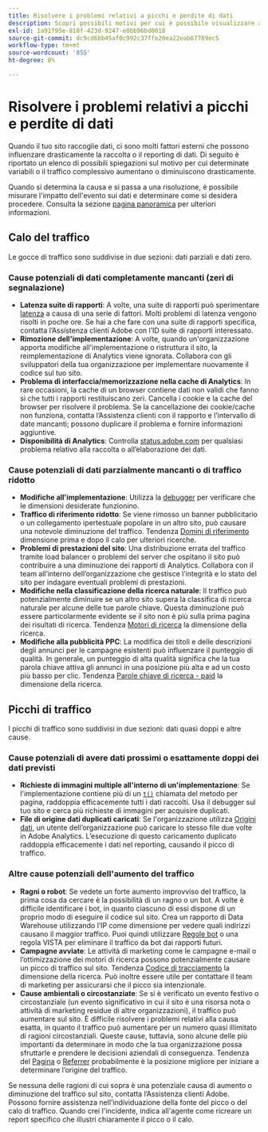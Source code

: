 ```yaml
---
title: Risolvere i problemi relativi a picchi e perdite di dati
description: Scopri possibili motivi per cui è possibile visualizzare aumenti o diminuzioni drastici dei rapporti con tendenze.
exl-id: 1a91f95e-818f-423d-9247-e0bb96bd0018
source-git-commit: dc9cd6bb45af0c992c37ffe20ea22eab67789ec5
workflow-type: tm+mt
source-wordcount: '855'
ht-degree: 0%

---
```


# Risolvere i problemi relativi a picchi e perdite di dati

Quando il tuo sito raccoglie dati, ci sono molti fattori esterni che possono influenzare drasticamente la raccolta o il reporting di dati. Di seguito è riportato un elenco di possibili spiegazioni sul motivo per cui determinate variabili o il traffico complessivo aumentano o diminuiscono drasticamente.

Quando si determina la causa e si passa a una risoluzione, è possibile misurare l&#39;impatto dell&#39;evento sui dati e determinare come si desidera procedere. Consulta la sezione [pagina panoramica](overview.md) per ulteriori informazioni.

## Calo del traffico

Le gocce di traffico sono suddivise in due sezioni: dati parziali e dati zero.

### Cause potenziali di dati completamente mancanti (zeri di segnalazione)

* **Latenza suite di rapporti**: A volte, una suite di rapporti può sperimentare [latenza](../latency.md) a causa di una serie di fattori. Molti problemi di latenza vengono risolti in poche ore. Se hai a che fare con una suite di rapporti specifica, contatta l’Assistenza clienti Adobe con l’ID suite di rapporti interessato.
* **Rimozione dell&#39;implementazione**: A volte, quando un&#39;organizzazione apporta modifiche all&#39;implementazione o ristruttura il sito, la reimplementazione di Analytics viene ignorata. Collabora con gli sviluppatori della tua organizzazione per implementare nuovamente il codice sul tuo sito.
* **Problema di interfaccia/memorizzazione nella cache di Analytics**: In rare occasioni, la cache di un browser contiene dati non validi che fanno sì che tutti i rapporti restituiscano zeri. Cancella i cookie e la cache del browser per risolvere il problema. Se la cancellazione dei cookie/cache non funziona, contatta l’Assistenza clienti con il rapporto e l’intervallo di date mancanti; possono duplicare il problema e fornire informazioni aggiuntive.
* **Disponibilità di Analytics**: Controlla [status.adobe.com](https://status.adobe.com/products/1173/) per qualsiasi problema relativo alla raccolta o all’elaborazione dei dati.

### Cause potenziali di dati parzialmente mancanti o di traffico ridotto

* **Modifiche all&#39;implementazione**: Utilizza la [debugger](/help/implement/validate/debugger.md) per verificare che le dimensioni desiderate funzionino.
* **Traffico di riferimento ridotto**: Se viene rimosso un banner pubblicitario o un collegamento ipertestuale popolare in un altro sito, può causare una notevole diminuzione del traffico. Tendenza [Domini di riferimento](/help/components/dimensions/referring-domain.md) dimensione prima e dopo il calo per ulteriori ricerche.
* **Problemi di prestazioni del sito**: Una distribuzione errata del traffico tramite load balancer o problemi del server che ospitano il sito può contribuire a una diminuzione dei rapporti di Analytics. Collabora con il team all’interno dell’organizzazione che gestisce l’integrità e lo stato del sito per indagare eventuali problemi di prestazioni.
* **Modifiche nella classificazione della ricerca naturale**: Il traffico può potenzialmente diminuire se un altro sito supera la classifica di ricerca naturale per alcune delle tue parole chiave. Questa diminuzione può essere particolarmente evidente se il sito non è più sulla prima pagina dei risultati di ricerca. Tendenza [Motori di ricerca](/help/components/dimensions/search-engine.md) la dimensione della ricerca.
* **Modifiche alla pubblicità PPC**: La modifica dei titoli e delle descrizioni degli annunci per le campagne esistenti può influenzare il punteggio di qualità. In generale, un punteggio di alta qualità significa che la tua parola chiave attiva gli annunci in una posizione più alta e ad un costo più basso per clic. Tendenza [Parole chiave di ricerca - paid](/help/components/dimensions/search-keyword.md) la dimensione della ricerca.

## Picchi di traffico

I picchi di traffico sono suddivisi in due sezioni: dati quasi doppi e altre cause.

### Cause potenziali di avere dati prossimi o esattamente doppi dei dati previsti

* **Richieste di immagini multiple all&#39;interno di un&#39;implementazione**: Se l&#39;implementazione contiene più di un [`t()`](/help/implement/vars/functions/t-method.md) chiamata del metodo per pagina, raddoppia efficacemente tutti i dati raccolti. Usa il debugger sul tuo sito e cerca più richieste di immagini per acquisire duplicati.
* **File di origine dati duplicati caricati**: Se l&#39;organizzazione utilizza [Origini dati](/help/import/c-data-sources/datasrc-home.md), un utente dell’organizzazione può caricare lo stesso file due volte in Adobe Analytics. L’esecuzione di questo caricamento duplicato raddoppia efficacemente i dati nel reporting, causando il picco di traffico.

### Altre cause potenziali dell&#39;aumento del traffico

* **Ragni o robot**: Se vedete un forte aumento improvviso del traffico, la prima cosa da cercare è la possibilità di un ragno o un bot. A volte è difficile identificare i bot, in quanto ciascuno di essi dispone di un proprio modo di eseguire il codice sul sito. Crea un rapporto di Data Warehouse utilizzando l’IP come dimensione per vedere quali indirizzi causano il maggior traffico. Puoi quindi utilizzare [Regole bot](/help/admin/admin/c-manage-report-suites/c-edit-report-suites/general/bot-removal/bot-rules.md) o una regola VISTA per eliminare il traffico da bot dai rapporti futuri.
* **Campagne avviate**: Le attività di marketing come le campagne e-mail o l’ottimizzazione dei motori di ricerca possono potenzialmente causare un picco di traffico sul sito. Tendenza [Codice di tracciamento](/help/components/dimensions/tracking-code.md) la dimensione della ricerca. Può inoltre essere utile per contattare il team di marketing per assicurarsi che il picco sia intenzionale.
* **Cause ambientali o circostanziate**: Se si è verificato un evento festivo o circostanziale (un evento significativo in cui il sito è una risorsa nota o attività di marketing residue di altre organizzazioni), il traffico può aumentare sul sito. È difficile risolvere i problemi relativi alla causa esatta, in quanto il traffico può aumentare per un numero quasi illimitato di ragioni circostanziali. Queste cause, tuttavia, sono alcune delle più importanti da determinare in modo che la tua organizzazione possa sfruttarle e prendere le decisioni aziendali di conseguenza. Tendenza del [Pagina](/help/components/dimensions/page.md) o [Referrer](/help/components/dimensions/referrer.md) probabilmente è la posizione migliore per iniziare a determinare l’origine del traffico.

Se nessuna delle ragioni di cui sopra è una potenziale causa di aumento o diminuzione del traffico sul sito, contatta l’Assistenza clienti Adobe. Possono fornire assistenza nell’individuazione della fonte del picco o del calo di traffico. Quando crei l&#39;incidente, indica all&#39;agente come ricreare un report specifico che illustri chiaramente il picco o il calo.
